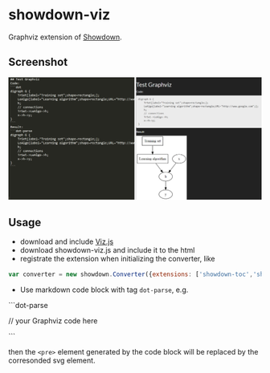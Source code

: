 # showdown-viz

Graphviz extension of [Showdown](https://github.com/showdownjs/showdown).

## Screenshot

![img](res.png)

## Usage

- download and include [Viz.js](https://github.com/mdaines/viz.js)
- download showdown-viz.js and include it to the html
- registrate the extension when initializing the converter, like
```javascript
var converter = new showdown.Converter({extensions: ['showdown-toc','showdown-viz']});
```
- Use markdown code block with tag `dot-parse`, e.g.

\`\`\`dot-parse

// your Graphviz code here

\`\`\`

then the `<pre>` element generated by the code block will be replaced by the corresonded svg element.
